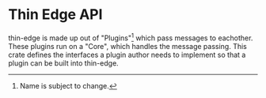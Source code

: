 # Thin Edge API

thin-edge is made up out of "Plugins"[^1] which pass messages to eachother.
These plugins run on a "Core", which handles the message passing.
This crate defines the interfaces a plugin author needs to implement so that a
plugin can be built into thin-edge.

[^1]: Name is subject to change.

